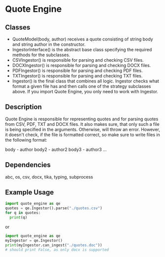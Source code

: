 # Quote Engine

## Classes
- QuoteModel(body, author) receives a quote consisting of string body and
string author in the constructor.
- IngestorInterface() is the abstract base class specifying the
required methods for the subclasses.
- CSVIngestor() is responsible for parsing and checking CSV files.
- DOCXIngestor() is responsible for parsing and checking DOCX files.
- PDFIngestor() is responsible for parsing and checking PDF files.
- TXTIngestor() is responsible for parsing and checking TXT files.
- Ingestor() is the final class that combines all logic. Ingestor checks what format
a given file has and then calls one of the strategy subclasses above. If you import
Quote Engine, you only need to work with Ingestor.

## Description
Quote Engine is responsible for representing quotes and for parsing quotes from
CSV, PDF, TXT and DOCX files. It also makes sure, that only such a file is being
specified in the arguments. Otherwise, will throw an error.
However, it doesn't check, if the file is formatted correct, so make sure to
write files in the following format:

body - author
body2 - author2
body3 - author3
...

## Dependencies
abc, os, csv, docx, tika, typing, subprocess

## Example Usage

```python
import quote_engine as qe
quotes = qe.Ingestor().parse("./quotes.csv")
for q in quotes:
  print(q)
```

or


```python
import quote_engine as qe
myIngestor = qe.Ingestor()
print(myIngestor.can_ingest("./quotes.doc"))  
# should print False, as only docx is supported
```
